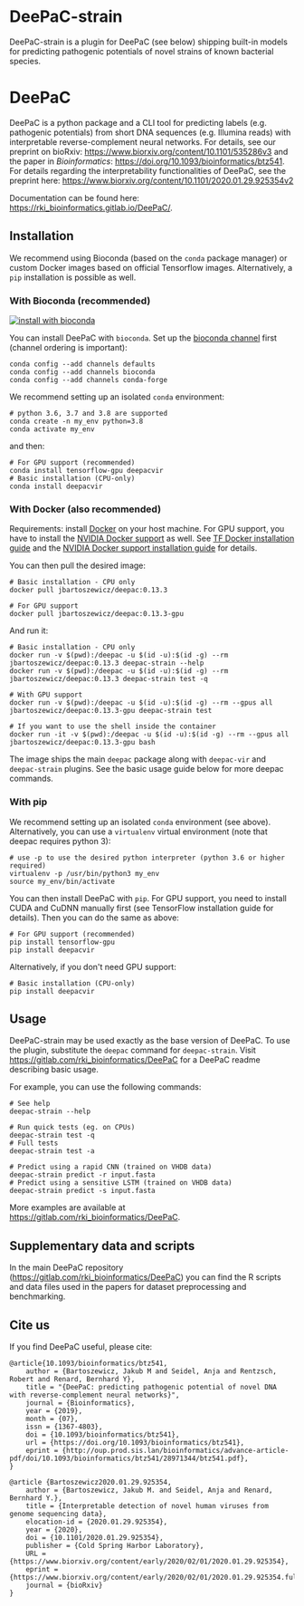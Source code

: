 <!-- {#mainpage} -->

# DeePaC-strain

DeePaC-strain is a plugin for DeePaC (see below) shipping built-in models for predicting pathogenic potentials of novel strains of known bacterial species.

# DeePaC

DeePaC is a python package and a CLI tool for predicting labels (e.g. pathogenic potentials) from short DNA sequences (e.g. Illumina 
reads) with interpretable reverse-complement neural networks. For details, see our preprint on bioRxiv: 
<https://www.biorxiv.org/content/10.1101/535286v3> and the paper in *Bioinformatics*: <https://doi.org/10.1093/bioinformatics/btz541>.
For details regarding the interpretability functionalities of DeePaC, see the preprint here: <https://www.biorxiv.org/content/10.1101/2020.01.29.925354v2>

Documentation can be found here:
<https://rki_bioinformatics.gitlab.io/DeePaC/>.


## Installation

We recommend using Bioconda (based on the `conda` package manager) or custom Docker images based on official Tensorflow images.
Alternatively, a `pip` installation is possible as well.

### With Bioconda (recommended)
 [![install with bioconda](https://img.shields.io/badge/install%20with-bioconda-brightgreen.svg?style=flat)](http://bioconda.github.io/recipes/deepac/README.html)
 
You can install DeePaC with `bioconda`. Set up the [bioconda channel](
<https://bioconda.github.io/user/install.html#set-up-channels>) first (channel ordering is important):

```
conda config --add channels defaults
conda config --add channels bioconda
conda config --add channels conda-forge
```

We recommend setting up an isolated `conda` environment:
```
# python 3.6, 3.7 and 3.8 are supported
conda create -n my_env python=3.8
conda activate my_env
```

and then:
```
# For GPU support (recommended)
conda install tensorflow-gpu deepacvir
# Basic installation (CPU-only)
conda install deepacvir
```

### With Docker (also recommended)

Requirements: install [Docker](https://docs.docker.com/get-docker/) on your host machine. 
For GPU support, you have to install the [NVIDIA Docker support](https://github.com/NVIDIA/nvidia-docker) as well.
See [TF Docker installation guide](https://www.tensorflow.org/install/docker) and the 
[NVIDIA Docker support installation guide](https://docs.nvidia.com/datacenter/cloud-native/container-toolkit/install-guide.html#docker) 
for details.

You can then pull the desired image:
```
# Basic installation - CPU only
docker pull jbartoszewicz/deepac:0.13.3

# For GPU support
docker pull jbartoszewicz/deepac:0.13.3-gpu
```

And run it:
```
# Basic installation - CPU only
docker run -v $(pwd):/deepac -u $(id -u):$(id -g) --rm jbartoszewicz/deepac:0.13.3 deepac-strain --help
docker run -v $(pwd):/deepac -u $(id -u):$(id -g) --rm jbartoszewicz/deepac:0.13.3 deepac-strain test -q

# With GPU support
docker run -v $(pwd):/deepac -u $(id -u):$(id -g) --rm --gpus all jbartoszewicz/deepac:0.13.3-gpu deepac-strain test

# If you want to use the shell inside the container
docker run -it -v $(pwd):/deepac -u $(id -u):$(id -g) --rm --gpus all jbartoszewicz/deepac:0.13.3-gpu bash
```

The image ships the main `deepac` package along with `deepac-vir` and `deepac-strain` plugins. See the basic usage guide below for more deepac commands.


### With pip

We recommend setting up an isolated `conda` environment (see above). Alternatively, you can use a `virtualenv` virtual environment (note that deepac requires python 3):
```
# use -p to use the desired python interpreter (python 3.6 or higher required)
virtualenv -p /usr/bin/python3 my_env
source my_env/bin/activate
```

You can then install DeePaC with `pip`. For GPU support, you need to install CUDA and CuDNN manually first (see TensorFlow installation guide for details). 
Then you can do the same as above:
```
# For GPU support (recommended)
pip install tensorflow-gpu
pip install deepacvir
```

Alternatively, if you don't need GPU support: 
```
# Basic installation (CPU-only)
pip install deepacvir
```

## Usage
DeePaC-strain may be used exactly as the base version of DeePaC. To use the plugin, substitute the `deepac` command for `deepac-strain`.
Visit <https://gitlab.com/rki_bioinformatics/DeePaC> for a DeePaC readme describing basic usage.

For example, you can use the following commands:
```
# See help
deepac-strain --help

# Run quick tests (eg. on CPUs)
deepac-strain test -q
# Full tests
deepac-strain test -a

# Predict using a rapid CNN (trained on VHDB data)
deepac-strain predict -r input.fasta
# Predict using a sensitive LSTM (trained on VHDB data)
deepac-strain predict -s input.fasta
```

More examples are available at <https://gitlab.com/rki_bioinformatics/DeePaC>.

## Supplementary data and scripts
In the main DeePaC repository (<https://gitlab.com/rki_bioinformatics/DeePaC>) you can find the R scripts and data files used in the papers for dataset preprocessing and benchmarking.

## Cite us
If you find DeePaC useful, please cite:

```
@article{10.1093/bioinformatics/btz541,
    author = {Bartoszewicz, Jakub M and Seidel, Anja and Rentzsch, Robert and Renard, Bernhard Y},
    title = "{DeePaC: predicting pathogenic potential of novel DNA with reverse-complement neural networks}",
    journal = {Bioinformatics},
    year = {2019},
    month = {07},
    issn = {1367-4803},
    doi = {10.1093/bioinformatics/btz541},
    url = {https://doi.org/10.1093/bioinformatics/btz541},
    eprint = {http://oup.prod.sis.lan/bioinformatics/advance-article-pdf/doi/10.1093/bioinformatics/btz541/28971344/btz541.pdf},
}

@article {Bartoszewicz2020.01.29.925354,
    author = {Bartoszewicz, Jakub M. and Seidel, Anja and Renard, Bernhard Y.},
    title = {Interpretable detection of novel human viruses from genome sequencing data},
    elocation-id = {2020.01.29.925354},
    year = {2020},
    doi = {10.1101/2020.01.29.925354},
    publisher = {Cold Spring Harbor Laboratory},
    URL = {https://www.biorxiv.org/content/early/2020/02/01/2020.01.29.925354},
    eprint = {https://www.biorxiv.org/content/early/2020/02/01/2020.01.29.925354.full.pdf},
    journal = {bioRxiv}
}

```